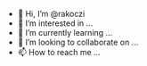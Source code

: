 - 👋 Hi, I’m @rakoczi
- 👀 I’m interested in ...
- 🌱 I’m currently learning ...
- 💞️ I’m looking to collaborate on ...
- 📫 How to reach me ...

<!---
rakoczi/rakoczi is a ✨ special ✨ repository because its `README.md` (this file) appears on your GitHub profile.
You can click the Preview link to take a look at your changes.
--->
